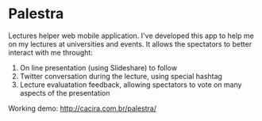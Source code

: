 Palestra
========

Lectures helper web mobile application.
I've developed this app to help me on my lectures at universities and events.
It allows the spectators to better interact with me throught:

1. On line presentation (using Slideshare) to follow
2. Twitter conversation during the lecture, using special hashtag
3. Lecture evaluatation feedback, allowing spectators to vote on many aspects of the presentation

Working demo: http://cacira.com.br/palestra/
